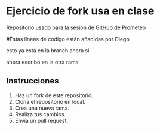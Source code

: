 # Ejercicio de fork usa en clase

Repositorio usado para la sesión de GitHub de Prometeo


#Estas líneas de código están añadidas por Diego

esto ya está en la branch ahora si

ahora escribo en la otra rama

## Instrucciones

1. Haz un fork de este repositorio.
2. Clona el repositorio en local.
3. Crea una nueva rama.
4. Realiza tus cambios.
5. Envía un pull request.
